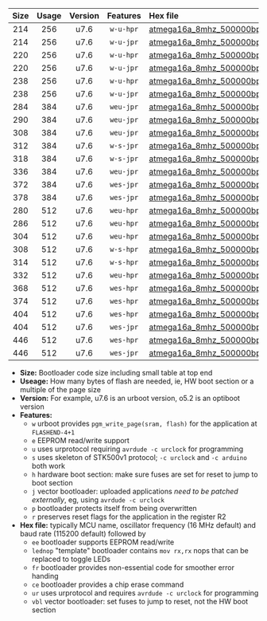 |Size|Usage|Version|Features|Hex file|
|:-:|:-:|:-:|:-:|:--|
|214|256|u7.6|`w-u-hpr`|[atmega16a_8mhz_500000bps_ur.hex](https://raw.githubusercontent.com/stefanrueger/urboot/main/atmega16a_8mhz_500000bps_ur.hex)|
|214|256|u7.6|`w-u-jpr`|[atmega16a_8mhz_500000bps_ur_vbl.hex](https://raw.githubusercontent.com/stefanrueger/urboot/main/atmega16a_8mhz_500000bps_ur_vbl.hex)|
|220|256|u7.6|`w-u-hpr`|[atmega16a_8mhz_500000bps_lednop_ur.hex](https://raw.githubusercontent.com/stefanrueger/urboot/main/atmega16a_8mhz_500000bps_lednop_ur.hex)|
|220|256|u7.6|`w-u-jpr`|[atmega16a_8mhz_500000bps_lednop_ur_vbl.hex](https://raw.githubusercontent.com/stefanrueger/urboot/main/atmega16a_8mhz_500000bps_lednop_ur_vbl.hex)|
|238|256|u7.6|`w-u-hpr`|[atmega16a_8mhz_500000bps_lednop_fr_ur.hex](https://raw.githubusercontent.com/stefanrueger/urboot/main/atmega16a_8mhz_500000bps_lednop_fr_ur.hex)|
|238|256|u7.6|`w-u-jpr`|[atmega16a_8mhz_500000bps_lednop_fr_ur_vbl.hex](https://raw.githubusercontent.com/stefanrueger/urboot/main/atmega16a_8mhz_500000bps_lednop_fr_ur_vbl.hex)|
|284|384|u7.6|`weu-jpr`|[atmega16a_8mhz_500000bps_ee_ur_vbl.hex](https://raw.githubusercontent.com/stefanrueger/urboot/main/atmega16a_8mhz_500000bps_ee_ur_vbl.hex)|
|290|384|u7.6|`weu-jpr`|[atmega16a_8mhz_500000bps_ee_lednop_ur_vbl.hex](https://raw.githubusercontent.com/stefanrueger/urboot/main/atmega16a_8mhz_500000bps_ee_lednop_ur_vbl.hex)|
|308|384|u7.6|`weu-jpr`|[atmega16a_8mhz_500000bps_ee_lednop_fr_ur_vbl.hex](https://raw.githubusercontent.com/stefanrueger/urboot/main/atmega16a_8mhz_500000bps_ee_lednop_fr_ur_vbl.hex)|
|312|384|u7.6|`w-s-jpr`|[atmega16a_8mhz_500000bps_vbl.hex](https://raw.githubusercontent.com/stefanrueger/urboot/main/atmega16a_8mhz_500000bps_vbl.hex)|
|318|384|u7.6|`w-s-jpr`|[atmega16a_8mhz_500000bps_lednop_vbl.hex](https://raw.githubusercontent.com/stefanrueger/urboot/main/atmega16a_8mhz_500000bps_lednop_vbl.hex)|
|336|384|u7.6|`weu-jpr`|[atmega16a_8mhz_500000bps_ee_lednop_fr_ce_ur_vbl.hex](https://raw.githubusercontent.com/stefanrueger/urboot/main/atmega16a_8mhz_500000bps_ee_lednop_fr_ce_ur_vbl.hex)|
|372|384|u7.6|`wes-jpr`|[atmega16a_8mhz_500000bps_ee_vbl.hex](https://raw.githubusercontent.com/stefanrueger/urboot/main/atmega16a_8mhz_500000bps_ee_vbl.hex)|
|378|384|u7.6|`wes-jpr`|[atmega16a_8mhz_500000bps_ee_lednop_vbl.hex](https://raw.githubusercontent.com/stefanrueger/urboot/main/atmega16a_8mhz_500000bps_ee_lednop_vbl.hex)|
|280|512|u7.6|`weu-hpr`|[atmega16a_8mhz_500000bps_ee_ur.hex](https://raw.githubusercontent.com/stefanrueger/urboot/main/atmega16a_8mhz_500000bps_ee_ur.hex)|
|286|512|u7.6|`weu-hpr`|[atmega16a_8mhz_500000bps_ee_lednop_ur.hex](https://raw.githubusercontent.com/stefanrueger/urboot/main/atmega16a_8mhz_500000bps_ee_lednop_ur.hex)|
|304|512|u7.6|`weu-hpr`|[atmega16a_8mhz_500000bps_ee_lednop_fr_ur.hex](https://raw.githubusercontent.com/stefanrueger/urboot/main/atmega16a_8mhz_500000bps_ee_lednop_fr_ur.hex)|
|308|512|u7.6|`w-s-hpr`|[atmega16a_8mhz_500000bps.hex](https://raw.githubusercontent.com/stefanrueger/urboot/main/atmega16a_8mhz_500000bps.hex)|
|314|512|u7.6|`w-s-hpr`|[atmega16a_8mhz_500000bps_lednop.hex](https://raw.githubusercontent.com/stefanrueger/urboot/main/atmega16a_8mhz_500000bps_lednop.hex)|
|332|512|u7.6|`weu-hpr`|[atmega16a_8mhz_500000bps_ee_lednop_fr_ce_ur.hex](https://raw.githubusercontent.com/stefanrueger/urboot/main/atmega16a_8mhz_500000bps_ee_lednop_fr_ce_ur.hex)|
|368|512|u7.6|`wes-hpr`|[atmega16a_8mhz_500000bps_ee.hex](https://raw.githubusercontent.com/stefanrueger/urboot/main/atmega16a_8mhz_500000bps_ee.hex)|
|374|512|u7.6|`wes-hpr`|[atmega16a_8mhz_500000bps_ee_lednop.hex](https://raw.githubusercontent.com/stefanrueger/urboot/main/atmega16a_8mhz_500000bps_ee_lednop.hex)|
|404|512|u7.6|`wes-hpr`|[atmega16a_8mhz_500000bps_ee_lednop_fr.hex](https://raw.githubusercontent.com/stefanrueger/urboot/main/atmega16a_8mhz_500000bps_ee_lednop_fr.hex)|
|404|512|u7.6|`wes-jpr`|[atmega16a_8mhz_500000bps_ee_lednop_fr_vbl.hex](https://raw.githubusercontent.com/stefanrueger/urboot/main/atmega16a_8mhz_500000bps_ee_lednop_fr_vbl.hex)|
|446|512|u7.6|`wes-hpr`|[atmega16a_8mhz_500000bps_ee_lednop_fr_ce.hex](https://raw.githubusercontent.com/stefanrueger/urboot/main/atmega16a_8mhz_500000bps_ee_lednop_fr_ce.hex)|
|446|512|u7.6|`wes-jpr`|[atmega16a_8mhz_500000bps_ee_lednop_fr_ce_vbl.hex](https://raw.githubusercontent.com/stefanrueger/urboot/main/atmega16a_8mhz_500000bps_ee_lednop_fr_ce_vbl.hex)|

- **Size:** Bootloader code size including small table at top end
- **Useage:** How many bytes of flash are needed, ie, HW boot section or a multiple of the page size
- **Version:** For example, u7.6 is an urboot version, o5.2 is an optiboot version
- **Features:**
  + `w` urboot provides `pgm_write_page(sram, flash)` for the application at `FLASHEND-4+1`
  + `e` EEPROM read/write support
  + `u` uses urprotocol requiring `avrdude -c urclock` for programming
  + `s` uses skeleton of STK500v1 protocol; `-c urclock` and `-c arduino` both work
  + `h` hardware boot section: make sure fuses are set for reset to jump to boot section
  + `j` vector bootloader: uploaded applications *need to be patched externally*, eg, using `avrdude -c urclock`
  + `p` bootloader protects itself from being overwritten
  + `r` preserves reset flags for the application in the register R2
- **Hex file:** typically MCU name, oscillator frequency (16 MHz default) and baud rate (115200 default) followed by
  + `ee` bootloader supports EEPROM read/write
  + `lednop` "template" bootloader contains `mov rx,rx` nops that can be replaced to toggle LEDs
  + `fr` bootloader provides non-essential code for smoother error handing
  + `ce` bootloader provides a chip erase command
  + `ur` uses urprotocol and requires `avrdude -c urclock` for programming
  + `vbl` vector bootloader: set fuses to jump to reset, not the HW boot section
